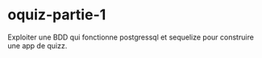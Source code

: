 # oquiz-partie-1
Exploiter une BDD qui fonctionne postgressql et sequelize pour construire une app de quizz.
